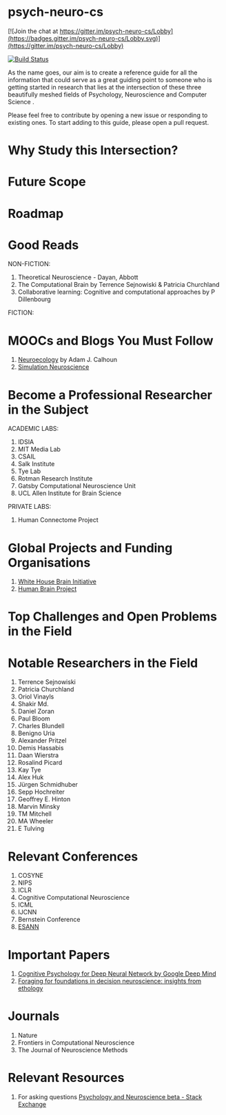 # psych-neuro-cs

[![Join the chat at https://gitter.im/psych-neuro-cs/Lobby](https://badges.gitter.im/psych-neuro-cs/Lobby.svg)](https://gitter.im/psych-neuro-cs/Lobby)

[![Build Status](https://travis-ci.org/abi-aryan/psych-neuro-cs.svg?branch=master)](https://travis-ci.org/abi-aryan/psych-neuro-cs) 

As the name goes, our aim is to create a reference guide for all the information that could serve as a great guiding point to someone who is getting started in research that lies at the intersection of these three beautifully meshed fields of Psychology, Neuroscience and Computer Science . 

Please feel free to contribute by opening a new issue or responding to existing ones. To start adding to this guide, please open a pull request. 

# Why Study this Intersection? 

# Future Scope 

# Roadmap

# Good Reads 

NON-FICTION:
1. Theoretical Neuroscience - Dayan, Abbott
2. The Computational Brain by Terrence Sejnowiski & Patricia Churchland
3. Collaborative learning: Cognitive and computational approaches by P Dillenbourg

FICTION:

# MOOCs and Blogs You Must Follow

1. [Neuroecology](https://neuroecology.wordpress.com/) by Adam J. Calhoun 
2. [Simulation Neuroscience](https://www.edx.org/course/simulation-neuroscience-epflx-simneurox)

# Become a Professional Researcher in the Subject 

ACADEMIC LABS:

1. IDSIA	
2. MIT Media Lab	
3. CSAIL	
4. Salk Institute	
5. Tye Lab	
6. Rotman Research Institute	
7. Gatsby Computational Neuroscience Unit
8. UCL	Allen Institute for Brain Science	

PRIVATE LABS: 

1. Human Connectome Project

# Global Projects and Funding Organisations

1. [White House Brain Initiative](http://www.braininitiative.org/)
2. [Human Brain Project](https://www.humanbrainproject.eu/en/)

# Top Challenges and Open Problems in the Field

# Notable Researchers in the Field
1. Terrence Sejnowiski	
2. Patricia Churchland	
3. Oriol Vinayls	
4. Shakir Md.	
5. Daniel Zoran	
6. Paul Bloom	
7. Charles Blundell	
8. Benigno Uria	
9. Alexander Pritzel	
10. Demis Hassabis	
11. Daan Wierstra	
12. Rosalind Picard	
13. Kay Tye	
14. Alex Huk	
15. Jürgen Schmidhuber	
16. Sepp Hochreiter	
17. Geoffrey E. Hinton	
18. Marvin Minsky	
19. TM Mitchell	
20. MA Wheeler	
21. E Tulving

# Relevant Conferences
1. COSYNE	
2. NIPS	
3. ICLR	
4. Cognitive Computational Neuroscience	
5. ICML	
6. IJCNN	
7. Bernstein Conference
8. [ESANN](https://www.elen.ucl.ac.be/esann/)

# Important Papers 
1. [Cognitive Psychology for Deep Neural Network by Google Deep Mind](https://arxiv.org/abs/1706.08606)
2. [Foraging for foundations in decision neuroscience: insights from ethology](https://www.nature.com/articles/s41583-018-0010-7)

# Journals
1. Nature
2. Frontiers in Computational Neuroscience	
3. The Journal of Neuroscience Methods

# Relevant Resources
1. For asking questions [Psychology and Neuroscience beta - Stack Exchange](https://psychology.stackexchange.com/)
